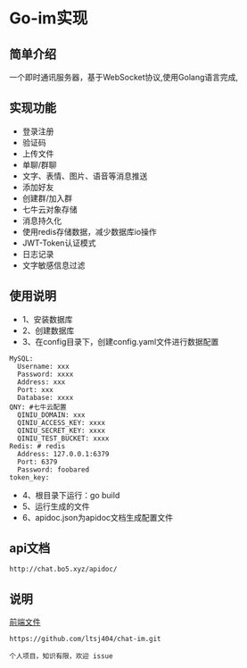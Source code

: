 # Go-im实现

## 简单介绍
一个即时通讯服务器，基于WebSocket协议,使用Golang语言完成,

## 实现功能
- 登录注册
- 验证码
- 上传文件
- 单聊/群聊
- 文字、表情、图片、语音等消息推送
- 添加好友
- 创建群/加入群
- 七牛云对象存储
- 消息持久化
- 使用redis存储数据，减少数据库io操作
- JWT-Token认证模式
- 日志记录
- 文字敏感信息过滤


## 使用说明
- 1、安装数据库
- 2、创建数据库
- 3、在config目录下，创建config.yaml文件进行数据配置
```
MySQL:
  Username: xxx
  Password: xxxx
  Address: xxx
  Port: xxx
  Database: xxxx
QNY: #七牛云配置
  QINIU_DOMAIN: xxx
  QINIU_ACCESS_KEY: xxxx
  QINIU_SECRET_KEY: xxxx
  QINIU_TEST_BUCKET: xxxx
Redis: # redis
  Address: 127.0.0.1:6379
  Port: 6379
  Password: foobared
token_key:
```
- 4、根目录下运行：go build
- 5、运行生成的文件
- 6、apidoc.json为apidoc文档生成配置文件

## api文档
```
http://chat.bo5.xyz/apidoc/
```
## 说明
[前端文件](https://github.com/ltsj404/chat-im.git)
```shell script
https://github.com/ltsj404/chat-im.git
```
```
个人项目，知识有限，欢迎 issue
```
